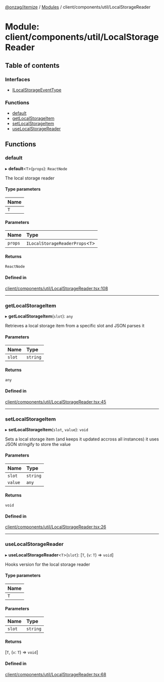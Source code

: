 [@onzag/itemize](../README.md) / [Modules](../modules.md) / client/components/util/LocalStorageReader

# Module: client/components/util/LocalStorageReader

## Table of contents

### Interfaces

- [ILocalStorageEventType](../interfaces/client_components_util_LocalStorageReader.ILocalStorageEventType.md)

### Functions

- [default](client_components_util_LocalStorageReader.md#default)
- [getLocalStorageItem](client_components_util_LocalStorageReader.md#getlocalstorageitem)
- [setLocalStorageItem](client_components_util_LocalStorageReader.md#setlocalstorageitem)
- [useLocalStorageReader](client_components_util_LocalStorageReader.md#uselocalstoragereader)

## Functions

### default

▸ **default**<`T`\>(`props`): `ReactNode`

The local storage reader

#### Type parameters

| Name |
| :------ |
| `T` |

#### Parameters

| Name | Type |
| :------ | :------ |
| `props` | `ILocalStorageReaderProps`<`T`\> |

#### Returns

`ReactNode`

#### Defined in

[client/components/util/LocalStorageReader.tsx:108](https://github.com/onzag/itemize/blob/f2db74a5/client/components/util/LocalStorageReader.tsx#L108)

___

### getLocalStorageItem

▸ **getLocalStorageItem**(`slot`): `any`

Retrieves a local storage item from a specific slot
and JSON parses it

#### Parameters

| Name | Type |
| :------ | :------ |
| `slot` | `string` |

#### Returns

`any`

#### Defined in

[client/components/util/LocalStorageReader.tsx:45](https://github.com/onzag/itemize/blob/f2db74a5/client/components/util/LocalStorageReader.tsx#L45)

___

### setLocalStorageItem

▸ **setLocalStorageItem**(`slot`, `value`): `void`

Sets a local storage item (and keeps it updated accross all instances)
it uses JSON stringify to store the value

#### Parameters

| Name | Type |
| :------ | :------ |
| `slot` | `string` |
| `value` | `any` |

#### Returns

`void`

#### Defined in

[client/components/util/LocalStorageReader.tsx:26](https://github.com/onzag/itemize/blob/f2db74a5/client/components/util/LocalStorageReader.tsx#L26)

___

### useLocalStorageReader

▸ **useLocalStorageReader**<`T`\>(`slot`): [`T`, (`v`: `T`) => `void`]

Hooks version for the local storage reader

#### Type parameters

| Name |
| :------ |
| `T` |

#### Parameters

| Name | Type |
| :------ | :------ |
| `slot` | `string` |

#### Returns

[`T`, (`v`: `T`) => `void`]

#### Defined in

[client/components/util/LocalStorageReader.tsx:68](https://github.com/onzag/itemize/blob/f2db74a5/client/components/util/LocalStorageReader.tsx#L68)
